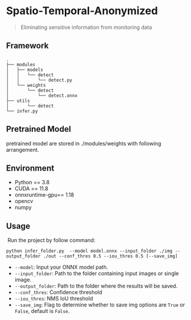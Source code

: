 # Spatio-Temporal-Anonymized
> Eliminating sensitive information from monitoring data

## Framework
```
.
├── modules
│   ├── models
│   │   └── detect
│   │       └── detect.py
│   └── weights
│       └── detect
│           └── detect.onnx
├── utils
│       └── detect 
└── infer.py
```

## Pretrained Model
pretrained model are stored in ./modules/weights with following arrangement.

## Environment
- Python == 3.8
- CUDA == 11.8
- onnxruntime-gpu== 1.18
- opencv
- numpy

## Usage

​	Run the project by follow command:

```
python infer_folder.py  --model model.onnx --input_folder ./img --output_folder ./out --conf_thres 0.5 --iou_thres 0.5 [--save_img]
```

- `--model`:  Input your ONNX model path.
- `--input_folder`:  Path to the folder containing input images or single image.
- `--output_folder`:  Path to the folder where the results will be saved.
- `--conf_thres`:  Confidence threshold
- `--iou_thres`:  NMS IoU threshold
- `--save_img`:  Flag to determine whether to save img options are `True` or `False`, default is `False`.
